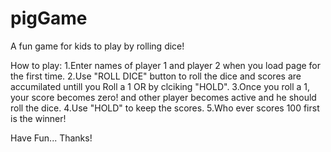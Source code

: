 # pigGame
A fun game for kids to play by rolling dice!

How to play:
1.Enter names of player 1 and player 2 when you load page for the first time.
2.Use "ROLL DICE" button to roll the dice and scores are accumilated untill you Roll a 1 OR by clciking "HOLD".
3.Once you roll a 1, your score becomes zero! and other player becomes active and he should roll the dice.
4.Use "HOLD" to keep the scores.
5.Who ever scores 100 first is the winner!

Have Fun... Thanks!
